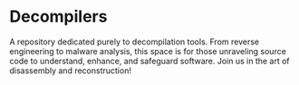 # Decompilers
A repository dedicated purely to decompilation tools. From reverse engineering to malware analysis, this space is for those unraveling source code to understand, enhance, and safeguard software. Join us in the art of disassembly and reconstruction!

